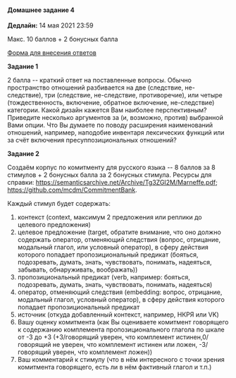#### Домашнее задание 4

**Дедлайн:** 14 мая 2021 23:59

Макс. 10 баллов + 2 бонусных балла

[Форма для внесения ответов](https://forms.gle/VS5RkEbR56NjFRUf7)

**Задание 1**

2 балла -- краткий ответ на поставленные вопросы. Обычно пространство отношений разбивается на две (следствие, не-следствие), три (следствие, не-следствие, противоречие), или четыре (тождественность, включение, обратное включение, не-следствие) категории. Какой дизайн кажется Вам наиболее перспективным? Приведите несколько аргументов за (и, возможно, против) выбранной Вами опции. Что Вы думаете по поводу расширения наименований отношений, например, наподобие инвентаря лексических функций или за счёт включения пресуппозициональных отношений?

**Задание 2**

Создаём корпус по комитменту для русского языка -- 8 баллов за 8 стимулов + 2 бонусных балла за 2 бонусных стимула. Ресурсы для справки: https://semanticsarchive.net/Archive/Tg3ZGI2M/Marneffe.pdf; https://github.com/mcdm/CommitmentBank. 

Каждый стимул будет содержать:

1. контекст (context, максимум 2 предложения или реплики до целевого предложения)
2. целевое предложение (target, обратите внимание, что оно должно содержать оператор, отменяющий следствия (вопрос, отрицание, модальный глагол, или условный оператор), в сферу действия которого попадает пропозициональный предикат (бояться, подозревать, думать, знать, чувствовать, понимать, надеяться, забывать, обнаруживать, воображать))
3. пропозициональный предикат (verb, например: бояться, подозревать, думать, знать, чувствовать, понимать, надеяться)
4. оператор, отменяющий следствия (embedding: вопрос, отрицание, модальный глагол, условный оператор), в сферу действия которого попадает пропозициональный предикат
5. источник (откуда добавленный контекст, например, НКРЯ или VK)
6. Вашу оценку комитмента (как Вы оцениваете комитмент говорящего к содержанию комплемента пропозиционального глагола по шкале от -3 до +3 (+3/говорящий уверен, что комплемент истинен,0/говорящий не уверен, что комплемент истинен или ложен, -3/говорящий уверен, что комплемент ложен))
7. Ваш комментарий к стимулу (что в нём интересного с точки зрения комитмента говорящего, есть ли в нём фактивный глагол и т.п.)
